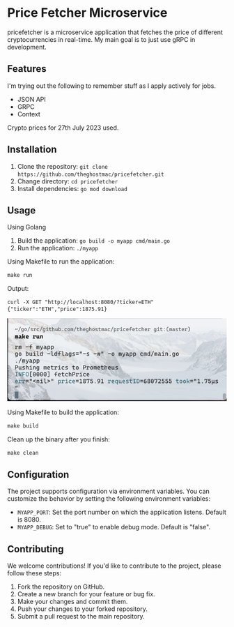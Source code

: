 # Price Fetcher Microservice
pricefetcher is a microservice application that fetches the price of different cryptocurrencies in real-time. 
My main goal is to just use gRPC in development.

## Features
I'm trying out the following to remember stuff as I apply actively for jobs.
- JSON API
- GRPC
- Context

Crypto prices for 27th July 2023 used.

## Installation

1. Clone the repository: `git clone https://github.com/theghostmac/pricefetcher.git`
2. Change directory: `cd pricefetcher`
3. Install dependencies: `go mod download`

## Usage
Using Golang
1. Build the application: `go build -o myapp cmd/main.go`
2. Run the application: `./myapp`


Using Makefile to run the application:
```makefile
make run
```
Output:
```shell
curl -X GET "http://localhost:8080/?ticker=ETH"
{"ticker":"ETH","price":1875.91}
```
![Works](works.png)

Using Makefile to build the application:
```makefile
make build
```
Clean up the binary after you finish:
```makefile
make clean
```

## Configuration

The project supports configuration via environment variables. You can customize the behavior by setting the following environment variables:

- `MYAPP_PORT`: Set the port number on which the application listens. Default is 8080.
- `MYAPP_DEBUG`: Set to "true" to enable debug mode. Default is "false".

## Contributing

We welcome contributions! If you'd like to contribute to the project, please follow these steps:

1. Fork the repository on GitHub.
2. Create a new branch for your feature or bug fix.
3. Make your changes and commit them.
4. Push your changes to your forked repository.
5. Submit a pull request to the main repository.

